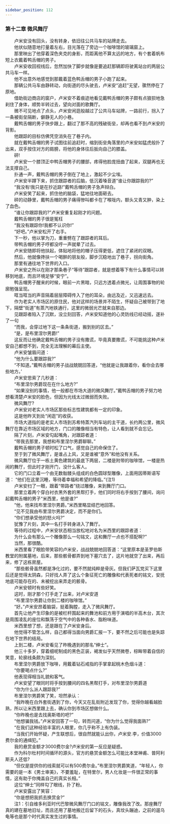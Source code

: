 ```yaml
---
sidebar_position: 112
---
```

### 第十二章 微风舞厅  


　　卢米安没有回头，没有转身，依旧往公共马车的站牌走去。  
　　他状似随意地打量着左右，目光落在了旁边一个咖啡馆的玻璃窗上。  
　　那里映出了他穿着深色夹克的身影，而距离他不算太远的地方，有个套着帆布短上衣戴着鸭舌帽的男子。  
　　卢米安收回视线后，忽然加快了脚步就像是要追赶那辆即将驶离站台的两层公共马车一样。  
　　他不出意外地感觉到那戴着蓝色鸭舌帽的男子小跑了起来。  
　　那辆公共马车由静转动，向街道的尽头驶去，卢米安“追赶”无望，骤然停在了原地。  
　　借助街边商店的窗户，卢米安不着痕迹地看见戴鸭舌帽的男子颇有点狼狈地急刹住了身体，顺势半转过去，望向对面的歌舞厅。  
　　微不可见地点了点头，卢米安闲逛般越过了公共马车站牌，一路前行，拐入了一条被街垒隔断，僻静无人的小巷。  
　　戴鸭舌帽的男子快步跟上，翻过了那不高的残破街垒，却再也看不到卢米安的背影。  
　　他跟踪的目标仿佛凭空消失在了巷子内。  
　　就在戴鸭舌帽的男子试图往前追赶时，缩到街垒角落里的卢米安如猛虎般扑了出来，双手按住对方的肩膀，将他的身体往后扳向自己的膝盖。  
　　砰!  
　　卢米安一个膝顶正中鸭舌帽男子的腰部，疼得他脸庞扭曲了起来，双腿再也无法支撑自己。  
　　扑通一声，戴鸭舌帽的男子倒在了地上，激起不少尘埃。  
　　卢米安半蹲下来，抓住跟踪者的后脑，低沉着嗓音道“谁让你跟踪我的?”  
　　“我没有!我只是在抄近路!”戴鸭舌帽的男子急声辩白。  
　　卢米安笑了起来，抓住他的脑袋，猛地往地面砸去。  
　　砰的动静里，戴鸭舌帽的男子痛得惨叫都卡在了喉咙内，额头又青又肿，染上了血色。  
　　“谁让你跟踪我的?”卢米安重复起刚才的问题。  
　　戴鸭舌帽的男子很是冤枉  
　　“我没有跟踪你!我都不认识你!”  
　　“好吧。”卢米安松开了右手。  
　　下一秒，他以掌为刀，重重劈在了跟踪者的耳后。  
　　带鸭舌帽的男子哼都没哼一声就晕了过去。  
　　卢米安随即将他扶起，体贴地将他的帽子压得更低，遮住了紧闭的双眼。  
　　然后，他就像搀扶一个喝醉的朋友般，脚步沉稳地出了巷子，拐向街角。  
　　那里有通往地下世界的入口。  
　　卢米安之所以在刚才那条巷子“等待”跟踪者，就是想着等下有什么事情可以转移到地底，而且环境足够“安宁”。  
　　鸭舌帽男子醒来的时候，眼前一片黑暗，只远方透着点微光，让周围事物的轮廓勉强呈现。  
　　哐当哐当的声音隔着层层障碍传入了他的耳朵，由远及近，又迅速远去。  
　　作为老实人市场区的原住民，他对这样的场景并不陌生，怀疑自己被带到了地下，隔壁“街道”有蒸汽地铁通行，这里的微弱光芒就来自那边。  
　　见跟踪者陷入了沉默，没立刻回答，卢米安知道他的心灵防线已经动摇，遂补了一句  
　　“而我，会穿过地下这一条条街道，搬到别的区去。”  
　　“是，是布里涅尔男爵!”  
　　这反而让他确定戴鸭舌帽的男子没有撒谎，毕竟真要撒谎，不可能挑这种卢米安自己都想不到，完全无法理解的幕后主使。  
　　卢米安皱眉问道：  
　　“他为什么要跟踪我?”  
　　“不知道。”戴鸭舌帽的男子战战兢兢回答道，“他就是让我跟着你，看你会去哪些地方。’  
　　卢米安思索了几秒道：  
　　“布里涅尔男爵现在在什么地方?”  
　　“如果没别的事情，他一般都在市场大道的微风舞厅。”戴鸭舌帽的男子努力地想看清楚卢米安的脸色，但因为光线太过微弱而失败。  
　　微风舞厅?  
　　卢米安对老实人市场区那些标志性建筑都有一定的印象。  
　　这是他昨天到处“闲逛”的收获。  
　　市场大道指的是老实人市场到苏希特蒸汽列车站的主干道，长约两公里，微风舞厅在靠近市场区域的地方，门口的雕像相当有特色，让人看到就不会忘记。  
　　隔了片刻，卢米安勾起嘴角，对跟踪者道：  
　　“带我去那里，我想和布里涅尔男爵聊聊。”  
　　戴鸭舌帽的男子顿时松了口气，感觉自己的命保住了。  
　　至于到了微风舞厅，是谁占上风，又是谁被“意外”和他没有关系。  
　　微风舞厅位于一栋土黄色建筑的最底下两层，二楼是附带的咖啡馆，一楼是热闹的舞厅，但此时才刚开门，没什么客人。  
　　它的门口立着一个由无数骷髅头组成的白色圆球型雕像，上面用因蒂斯语写道： “他们在这里沉睡，等待着幸福和希望的降临。”(注1)  
　　卢米安扫了一眼，跟着“带路者”绕过雕像，来到舞厅门口。  
　　那里立着两个穿白衬衣黑外套的黑帮打手，他们同时将右手按到了腰间，询问起戴鸭舌帽的男子“米西里，他是谁?”  
　　“他，他来找布里涅尔男爵。”米西里略显结巴地回答。  
　　“见不见我由布里涅尔男爵决定，而不是你们。  
　　“你们想承受他的怒火吗?”  
　　犹豫了片刻，其中一名打手转身进入了舞厅。  
　　等待的过程中，卢米安状态相当放松地对名为米西里的跟踪者道：  
　　为什么会有那么一个雕像那么一句铭文，这和舞厅一点也不搭配啊?”  
　　当然，那很酷。  
　　米西里看了眼脸带笑容的卢米安，战战兢兢地回答道：“这里原本是圣罗伯斯教堂的附属墓地，后来，那些骸骨都弄到地下墓穴去了，这片地就空了出来，再后来，修了这栋房屋。  
　　“那些骸骨虽然都是净化过的，要不然就纯粹是骨灰。但我们萨瓦党买下这里后还是觉得太阴森，只好找人弄了这么个象征死亡的雕像和代表死者的铭文，安抚地底可能存在的、未被挖出来弄走的骸骨。  
　　卢米安顿时有些好笑。  
　　这时，刚才那个打手走了出来，对卢米安道  
　　“布里涅尔男爵让你到二楼的咖啡馆。”  
　　“好。”卢米安昂着脑袋，挺着胸膛，走入了微风舞厅。  
　　首先让他产生印象的是被栏杆围起来的舞池和前方用于演唱的半高木台，其次是周围凌乱的座位和飘荡于空气中的各种香水、脂粉味道。  
　　米西里想了想，还是跟在了卢米安身后。  
　　他觉得不管怎么样，自己都得当面向男爵汇报一下，要不然之后可能也是失踪在地下世界的结局。  
　　上到二楼，卢米安看见了昨晚遇到的那名“绅士”。  
　　他三十多岁，穿着细呢制成的黑色正装，褐发似乎天然微卷，棕眸带着自信的笑意，轮廓线条颇为深刻。  
　　布里涅尔男爵放下咖啡，用戴着钻石戒指的手掌拿起桃木色烟斗道：  
　　“你要喝点什么?”  
　　他表现得相当礼貌和客气。  
　　卢米安望了眼同时将手按到腰间的四名黑帮打手，对布里涅尔男爵道  
　　“你为什么派人跟踪我?”  
　　布里涅尔男爵笑了笑，坦然承认：  
　　“我昨晚在白外套街遇到了你，今天又在乱街附近发现了你，觉得你越看越脸熟，所以让米西里跟上去，确认你到市场区想做什么。  
　　“你昨晚也是去找奥斯塔的吧?”  
　　“他想骗我钱。”卢米安回答了一句，转而问道，“你为什么觉得我面熟?”  
　　“在我们这种经验丰富的人眼里，你几乎称不上有伪装。  
　　“当我们开始怀疑，产生联想后，很自然就能认出你，卢米安.李，价值3000费尔金的通缉犯。”  
　　我的悬赏金额才3000费尔金?卢米安的第一反应是疑惑。  
　　作为科尔杜村时间循环的源头，官方的悬赏金额怎么可能比本堂神甫、普阿利斯夫人还低?  
　　“但仅是提供你的线索就可以有500费尔金。”布里涅尔男爵笑道，“年轻人，你需要的是一本《男士审美》，不要羞耻，在特里尔，男人化妆是一件很正常的事情，这有助于你掩盖自己的真实长相。”  
　　这位“绅士”同样勾了眼线，扑了粉。  
　　卢米安露出了笑容：  
　　“你是想把我抓去换赏金?”  
　　注1：引自维多利亚时代巴黎微风舞厅门口的铭文，雕像我改了改。那座舞厅真的建在墓地旧址，而且还用了墓地搬迁后留下的石头，真坟头蹦迪，之前的遛乌龟等也是那个时代真实发生过的事情。  
